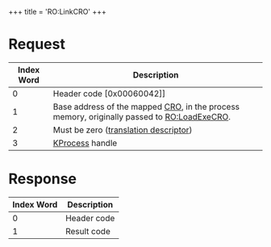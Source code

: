 +++
title = 'RO:LinkCRO'
+++

# Request

| Index Word | Description                                                                                                                               |
|------------|-------------------------------------------------------------------------------------------------------------------------------------------|
| 0          | Header code \[0x00060042\]\]                                                                                                              |
| 1          | Base address of the mapped [CRO](CRO0 "wikilink"), in the process memory, originally passed to [RO:LoadExeCRO](RO:LoadExeCRO "wikilink"). |
| 2          | Must be zero ([translation descriptor](IPC#Message_Structure "wikilink"))                                                                 |
| 3          | [KProcess](SVC "wikilink") handle                                                                                                         |

# Response

| Index Word | Description |
|------------|-------------|
| 0          | Header code |
| 1          | Result code |